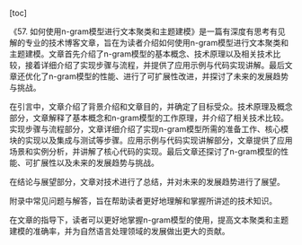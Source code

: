 
[toc]                    
                
                
《57. 如何使用n-gram模型进行文本聚类和主题建模》是一篇有深度有思考有见解的专业的技术博客文章，旨在为读者介绍如何使用n-gram模型进行文本聚类和主题建模。文章首先介绍了n-gram模型的基本概念、技术原理以及相关技术比较，接着详细介绍了实现步骤与流程，并提供了应用示例与代码实现讲解。最后文章还优化了n-gram模型的性能、进行了可扩展性改进，并探讨了未来的发展趋势与挑战。

在引言中，文章介绍了背景介绍和文章目的，并确定了目标受众。技术原理及概念部分，文章解释了基本概念和n-gram模型的工作原理，并介绍了相关技术比较。实现步骤与流程部分，文章详细介绍了实现n-gram模型所需的准备工作、核心模块的实现以及集成与测试等步骤。应用示例与代码实现讲解部分，文章提供了应用场景和实例分析，并讲解了核心代码的实现。最后文章还探讨了n-gram模型的性能、可扩展性以及未来的发展趋势与挑战。

在结论与展望部分，文章对技术进行了总结，并对未来的发展趋势进行了展望。

附录中常见问题与解答，旨在帮助读者更好地理解和掌握所讲述的技术知识。

在文章的指导下，读者可以更好地掌握n-gram模型的使用，提高文本聚类和主题建模的准确率，并为自然语言处理领域的发展做出更大的贡献。

